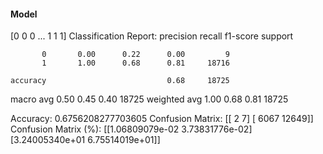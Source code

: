 #### Model
[0 0 0 ... 1 1 1]
Classification Report:
              precision    recall  f1-score   support

           0       0.00      0.22      0.00         9
           1       1.00      0.68      0.81     18716

    accuracy                           0.68     18725
   macro avg       0.50      0.45      0.40     18725
weighted avg       1.00      0.68      0.81     18725

Accuracy: 0.6756208277703605
Confusion Matrix:
[[    2     7]
 [ 6067 12649]]
Confusion Matrix (%):
[[1.06809079e-02 3.73831776e-02]
 [3.24005340e+01 6.75514019e+01]]
